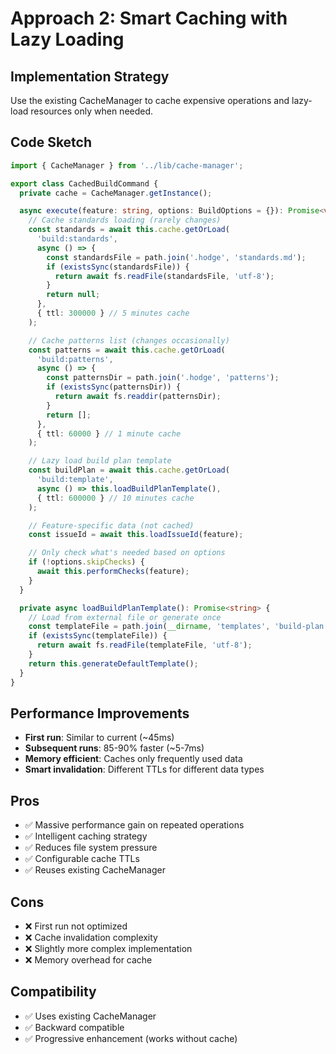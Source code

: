 # Approach 2: Smart Caching with Lazy Loading

## Implementation Strategy
Use the existing CacheManager to cache expensive operations and lazy-load resources only when needed.

## Code Sketch

```typescript
import { CacheManager } from '../lib/cache-manager';

export class CachedBuildCommand {
  private cache = CacheManager.getInstance();

  async execute(feature: string, options: BuildOptions = {}): Promise<void> {
    // Cache standards loading (rarely changes)
    const standards = await this.cache.getOrLoad(
      'build:standards',
      async () => {
        const standardsFile = path.join('.hodge', 'standards.md');
        if (existsSync(standardsFile)) {
          return await fs.readFile(standardsFile, 'utf-8');
        }
        return null;
      },
      { ttl: 300000 } // 5 minutes cache
    );

    // Cache patterns list (changes occasionally)
    const patterns = await this.cache.getOrLoad(
      'build:patterns',
      async () => {
        const patternsDir = path.join('.hodge', 'patterns');
        if (existsSync(patternsDir)) {
          return await fs.readdir(patternsDir);
        }
        return [];
      },
      { ttl: 60000 } // 1 minute cache
    );

    // Lazy load build plan template
    const buildPlan = await this.cache.getOrLoad(
      'build:template',
      async () => this.loadBuildPlanTemplate(),
      { ttl: 600000 } // 10 minutes cache
    );

    // Feature-specific data (not cached)
    const issueId = await this.loadIssueId(feature);

    // Only check what's needed based on options
    if (!options.skipChecks) {
      await this.performChecks(feature);
    }
  }

  private async loadBuildPlanTemplate(): Promise<string> {
    // Load from external file or generate once
    const templateFile = path.join(__dirname, 'templates', 'build-plan.md');
    if (existsSync(templateFile)) {
      return await fs.readFile(templateFile, 'utf-8');
    }
    return this.generateDefaultTemplate();
  }
}
```

## Performance Improvements
- **First run**: Similar to current (~45ms)
- **Subsequent runs**: 85-90% faster (~5-7ms)
- **Memory efficient**: Caches only frequently used data
- **Smart invalidation**: Different TTLs for different data types

## Pros
- ✅ Massive performance gain on repeated operations
- ✅ Intelligent caching strategy
- ✅ Reduces file system pressure
- ✅ Configurable cache TTLs
- ✅ Reuses existing CacheManager

## Cons
- ❌ First run not optimized
- ❌ Cache invalidation complexity
- ❌ Slightly more complex implementation
- ❌ Memory overhead for cache

## Compatibility
- ✅ Uses existing CacheManager
- ✅ Backward compatible
- ✅ Progressive enhancement (works without cache)
